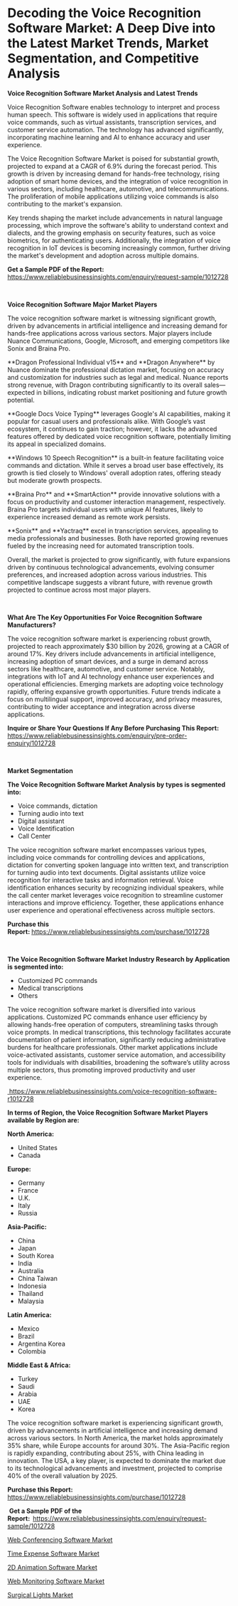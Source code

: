 <p><h1>Decoding the Voice Recognition Software Market: A Deep Dive into the Latest Market Trends, Market Segmentation, and Competitive Analysis</h1></p><p><strong>Voice Recognition Software Market Analysis and Latest Trends</strong></p>
<p><p>Voice Recognition Software enables technology to interpret and process human speech. This software is widely used in applications that require voice commands, such as virtual assistants, transcription services, and customer service automation. The technology has advanced significantly, incorporating machine learning and AI to enhance accuracy and user experience.</p><p>The Voice Recognition Software Market is poised for substantial growth, projected to expand at a CAGR of 6.9% during the forecast period. This growth is driven by increasing demand for hands-free technology, rising adoption of smart home devices, and the integration of voice recognition in various sectors, including healthcare, automotive, and telecommunications. The proliferation of mobile applications utilizing voice commands is also contributing to the market's expansion.</p><p>Key trends shaping the market include advancements in natural language processing, which improve the software's ability to understand context and dialects, and the growing emphasis on security features, such as voice biometrics, for authenticating users. Additionally, the integration of voice recognition in IoT devices is becoming increasingly common, further driving the market's development and adoption across multiple domains.</p></p>
<p><strong>Get a Sample PDF of the Report:&nbsp;</strong> <a href="https://www.reliablebusinessinsights.com/enquiry/request-sample/1012728?utm_campaign=39&utm_medium=2&utm_source=Github&utm_content=ia&utm_term=06032025&utm_id=voice-recognition-software">https://www.reliablebusinessinsights.com/enquiry/request-sample/1012728</a></p>
<p>&nbsp;</p>
<p><strong>Voice Recognition Software Major Market Players</strong></p>
<p><p>The voice recognition software market is witnessing significant growth, driven by advancements in artificial intelligence and increasing demand for hands-free applications across various sectors. Major players include Nuance Communications, Google, Microsoft, and emerging competitors like Sonix and Braina Pro.</p><p>**Dragon Professional Individual v15** and **Dragon Anywhere** by Nuance dominate the professional dictation market, focusing on accuracy and customization for industries such as legal and medical. Nuance reports strong revenue, with Dragon contributing significantly to its overall sales—expected in billions, indicating robust market positioning and future growth potential.</p><p>**Google Docs Voice Typing** leverages Google's AI capabilities, making it popular for casual users and professionals alike. With Google’s vast ecosystem, it continues to gain traction; however, it lacks the advanced features offered by dedicated voice recognition software, potentially limiting its appeal in specialized domains.</p><p>**Windows 10 Speech Recognition** is a built-in feature facilitating voice commands and dictation. While it serves a broad user base effectively, its growth is tied closely to Windows' overall adoption rates, offering steady but moderate growth prospects.</p><p>**Braina Pro** and **SmartAction** provide innovative solutions with a focus on productivity and customer interaction management, respectively. Braina Pro targets individual users with unique AI features, likely to experience increased demand as remote work persists.</p><p>**Sonix** and **Yactraq** excel in transcription services, appealing to media professionals and businesses. Both have reported growing revenues fueled by the increasing need for automated transcription tools.</p><p>Overall, the market is projected to grow significantly, with future expansions driven by continuous technological advancements, evolving consumer preferences, and increased adoption across various industries. This competitive landscape suggests a vibrant future, with revenue growth projected to continue across most major players.</p></p>
<p>&nbsp;</p>
<p><strong>What Are The Key Opportunities For Voice Recognition Software Manufacturers?</strong></p>
<p><p>The voice recognition software market is experiencing robust growth, projected to reach approximately $30 billion by 2026, growing at a CAGR of around 17%. Key drivers include advancements in artificial intelligence, increasing adoption of smart devices, and a surge in demand across sectors like healthcare, automotive, and customer service. Notably, integrations with IoT and AI technology enhance user experiences and operational efficiencies. Emerging markets are adopting voice technology rapidly, offering expansive growth opportunities. Future trends indicate a focus on multilingual support, improved accuracy, and privacy measures, contributing to wider acceptance and integration across diverse applications.</p></p>
<p><strong>Inquire or Share Your Questions If Any Before Purchasing This Report:</strong> <a href="https://www.reliablebusinessinsights.com/enquiry/pre-order-enquiry/1012728?utm_campaign=39&utm_medium=2&utm_source=Github&utm_content=ia&utm_term=06032025&utm_id=voice-recognition-software">https://www.reliablebusinessinsights.com/enquiry/pre-order-enquiry/1012728</a></p>
<p>&nbsp;</p>
<p><strong>Market Segmentation</strong></p>
<p><strong>The Voice Recognition Software Market Analysis by types is segmented into:</strong></p>
<p><ul><li>Voice commands, dictation</li><li>Turning audio into text</li><li>Digital assistant</li><li>Voice Identification</li><li>Call Center</li></ul></p>
<p><p>The voice recognition software market encompasses various types, including voice commands for controlling devices and applications, dictation for converting spoken language into written text, and transcription for turning audio into text documents. Digital assistants utilize voice recognition for interactive tasks and information retrieval. Voice identification enhances security by recognizing individual speakers, while the call center market leverages voice recognition to streamline customer interactions and improve efficiency. Together, these applications enhance user experience and operational effectiveness across multiple sectors.</p></p>
<p><strong>Purchase this Report:&nbsp;</strong><a href="https://www.reliablebusinessinsights.com/purchase/1012728?utm_campaign=39&utm_medium=2&utm_source=Github&utm_content=ia&utm_term=06032025&utm_id=voice-recognition-software">https://www.reliablebusinessinsights.com/purchase/1012728</a></p>
<p>&nbsp;</p>
<p><strong>The Voice Recognition Software Market Industry Research by Application is segmented into:</strong></p>
<p><ul><li>Customized PC commands</li><li>Medical transcriptions</li><li>Others</li></ul></p>
<p><p>The voice recognition software market is diversified into various applications. Customized PC commands enhance user efficiency by allowing hands-free operation of computers, streamlining tasks through voice prompts. In medical transcriptions, this technology facilitates accurate documentation of patient information, significantly reducing administrative burdens for healthcare professionals. Other market applications include voice-activated assistants, customer service automation, and accessibility tools for individuals with disabilities, broadening the software’s utility across multiple sectors, thus promoting improved productivity and user experience.</p></p>
<p><a href="https://www.reliablebusinessinsights.com/voice-recognition-software-r1012728?utm_campaign=39&utm_medium=2&utm_source=Github&utm_content=ia&utm_term=06032025&utm_id=voice-recognition-software">&nbsp;https://www.reliablebusinessinsights.com/voice-recognition-software-r1012728</a></p>
<p><strong>In terms of Region, the Voice Recognition Software Market Players available by Region are:</strong></p>
<p>
    <p> <strong> North America: </strong>
        <ul>
            <li>United States</li>
            <li>Canada</li>
        </ul>
        </p> 
    <p> <strong> Europe: </strong>
        <ul>
            <li>Germany</li>
            <li>France</li>
            <li>U.K.</li>
            <li>Italy</li>
            <li>Russia</li>
        </ul>
        </p> 
    <p> <strong> Asia-Pacific: </strong>
        <ul>
            <li>China</li>
            <li>Japan</li>
            <li>South Korea</li>
            <li>India</li>
            <li>Australia</li>
            <li>China Taiwan</li>
            <li>Indonesia</li>
            <li>Thailand</li>
            <li>Malaysia</li>
        </ul>
        </p> 
    <p> <strong> Latin America: </strong>
        <ul>
            <li>Mexico</li>
            <li>Brazil</li>
            <li>Argentina Korea</li>
            <li>Colombia</li>
        </ul>
        </p> 
    <p> <strong> Middle East & Africa: </strong>
        <ul>
            <li>Turkey</li>
            <li>Saudi</li>
            <li>Arabia</li>
            <li>UAE</li>
            <li>Korea</li>
        </ul>
    </p>
    </p>
<p><p>The voice recognition software market is experiencing significant growth, driven by advancements in artificial intelligence and increasing demand across various sectors. In North America, the market holds approximately 35% share, while Europe accounts for around 30%. The Asia-Pacific region is rapidly expanding, contributing about 25%, with China leading in innovation. The USA, a key player, is expected to dominate the market due to its technological advancements and investment, projected to comprise 40% of the overall valuation by 2025.</p></p>
<p><strong>Purchase this Report: </strong><a href="https://www.reliablebusinessinsights.com/purchase/1012728?utm_campaign=39&utm_medium=2&utm_source=Github&utm_content=ia&utm_term=06032025&utm_id=voice-recognition-software">https://www.reliablebusinessinsights.com/purchase/1012728</a></p>
<p>&nbsp;<strong>Get a Sample PDF of the Report:&nbsp;&nbsp;</strong><a href="https://www.reliablebusinessinsights.com/enquiry/request-sample/1012728?utm_campaign=39&utm_medium=2&utm_source=Github&utm_content=ia&utm_term=06032025&utm_id=voice-recognition-software">https://www.reliablebusinessinsights.com/enquiry/request-sample/1012728</a></p>
<p><strong></strong></p>
<p><p><a href="https://github.com/moratronak3q/Market-Research-Report-List-1/blob/main/web-conferencing-software-market.md?utm_campaign=39&utm_medium=2&utm_source=Github&utm_content=ia&utm_term=06032025&utm_id=voice-recognition-software">Web Conferencing Software Market</a></p><p><a href="https://github.com/reahmmunises/Market-Research-Report-List-1/blob/main/time-expense-software-market.md?utm_campaign=39&utm_medium=2&utm_source=Github&utm_content=ia&utm_term=06032025&utm_id=voice-recognition-software">Time Expense Software Market</a></p><p><a href="https://github.com/ghaligopezf5/Market-Research-Report-List-1/blob/main/2d-animation-software-market.md?utm_campaign=39&utm_medium=2&utm_source=Github&utm_content=ia&utm_term=06032025&utm_id=voice-recognition-software">2D Animation Software Market</a></p><p><a href="https://github.com/latzerelfigo48/Market-Research-Report-List-1/blob/main/web-monitoring-software-market.md?utm_campaign=39&utm_medium=2&utm_source=Github&utm_content=ia&utm_term=06032025&utm_id=voice-recognition-software">Web Monitoring Software Market</a></p><p><a href="https://github.com/drielvinki/Market-Research-Report-List-1/blob/main/surgical-lights-market.md?utm_campaign=39&utm_medium=2&utm_source=Github&utm_content=ia&utm_term=06032025&utm_id=voice-recognition-software">Surgical Lights Market</a></p></p>